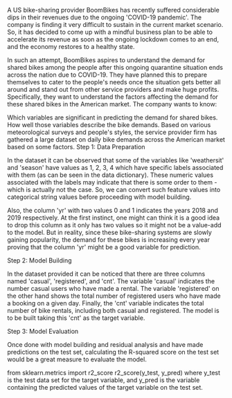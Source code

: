 A US bike-sharing provider BoomBikes has recently suffered considerable dips in their revenues due to the ongoing 'COVID-19 pandemic'. The company is finding it very difficult to sustain in the current market scenario. So, it has decided to come up with a mindful business plan to be able to accelerate its revenue as soon as the ongoing lockdown comes to an end, and the economy restores to a healthy state.

In such an attempt, BoomBikes aspires to understand the demand for shared bikes among the people after this ongoing quarantine situation ends across the nation due to COVID-19. They have planned this to prepare themselves to cater to the people's needs once the situation gets better all around and stand out from other service providers and make huge profits. Specifically, they want to understand the factors affecting the demand for these shared bikes in the American market. The company wants to know:

Which variables are significant in predicting the demand for shared bikes.
How well those variables describe the bike demands.
Based on various meteorological surveys and people's styles, the service provider firm has gathered a large dataset on daily bike demands across the American market based on some factors.
Step 1: Data Preparation

In the dataset it can be observed that some of the variables like 'weathersit' and 'season' have values as 1, 2, 3, 4 which have specific labels associated with them (as can be seen in the data dictionary). These numeric values associated with the labels may indicate that there is some order to them - which is actually not the case. So, we can convert such feature values into categorical string values before proceeding with model building.

Also, the column 'yr' with two values 0 and 1 indicates the years 2018 and 2019 respectively. At the first instinct, one might can think it is a good idea to drop this column as it only has two values so it might not be a value-add to the model. But in reality, since these bike-sharing systems are slowly gaining popularity, the demand for these bikes is increasing every year proving that the column 'yr' might be a good variable for prediction.

Step 2: Model Building

In the dataset provided it can be noticed that there are three columns named 'casual', 'registered', and 'cnt'. The variable 'casual' indicates the number casual users who have made a rental. The variable 'registered' on the other hand shows the total number of registered users who have made a booking on a given day. Finally, the 'cnt' variable indicates the total number of bike rentals, including both casual and registered. The model is to be built taking this 'cnt' as the target variable.

Step 3: Model Evaluation

Once done with model building and residual analysis and have made predictions on the test set, calculating the R-squared score on the test set would be a great measure to evaluate the model.

from sklearn.metrics import r2_score
r2_score(y_test, y_pred)
where y_test is the test data set for the target variable, and y_pred is the variable containing the predicted values of the target variable on the test set.
